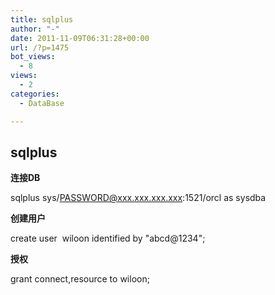 ```yaml
---
title: sqlplus
author: "-"
date: 2011-11-09T06:31:28+00:00
url: /?p=1475
bot_views:
  - 8
views:
  - 2
categories:
  - DataBase

---
```

## sqlplus
**连接DB**

sqlplus sys/PASSWORD@xxx.xxx.xxx.xxx:1521/orcl as sysdba


**创建用户**

create user  wiloon identified by "abcd@1234";


**授权**

grant connect,resource to wiloon;


